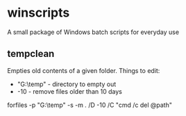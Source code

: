 winscripts
==========

A small package of Windows batch scripts for everyday use

tempclean
---------

Empties old contents of a given folder. Things to edit:
 - "G:\temp" - directory to empty out
 - -10 - remove files older than 10 days
 
forfiles -p "G:\temp" -s -m *.* /D -10 /C "cmd /c del @path"